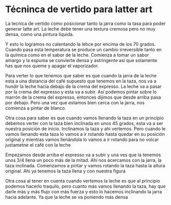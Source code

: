 # Técninca de vertido para latter art

La tecnica de vertido como posicionar tanto la jarra como la tasa para poder generar latte art.
La leche debe tener una textura cremosa pero no muy densa, como una pintura líquida.

Y esto lo logramos no calentando la lehce por encima de los 70 grados. Cuando pasa esta temperatura se produce un cambio irreversible tanto en la química como en el sabor de la leche. Comienza a tomar un sabor amargo y la espuma se convierte densa y astringente así que solamente has que nos queme y apagar el vaporizador.

Para verter lo que tenemos que saber es que cuando la jarra de la leche esta a una distancia del café supuesto que tenemos en la taza, nos va a hundir la leche hacia debajo de la crema del expresso. La leche va a pasar por la crema del expresso y esta va a subir. Así podemos pintar sobre lo marrón de la crema del expresso, entonces dijimos que desde arriba pasa por debajo. Pero una vez que estamos bien cerca con la jarra, nos comienza a pintar de blanco.

Otra cosa para saber es que cuando vamos llenando la taza en un principio debemos verter con la taza bien inclinada en unos 45 grados, esta va a ser nuestra posición de inicio. Inclinamos la taza y ahi vertemos. Pero cuando le vamos llenando esta taza lo vamos a ir rotando hasta quedar en su posición original y mientras vamos llenándola lo vamos a ir rotando para no volcar justametne el café con la leche

Empezamos desde arriba el expresso va a subir y una ves que la tenemos unos 3/4 llena un poco más de la mitad. Ahí nos acercamos con la jarra, la taza inclinada. Comenzamos a pintar y vamos rotando la taza hasta la altura original. Ahi ya tenemos la taza llena y con nuestra figura

Otra cosa al tener en cuenta cuando vertemos la leche es que al principio podemos hacerlo traquilo, pero cuanto más vamos llenando la taza, hay que darle más y más flujo con más fuerza y esto lo hacemos inclinando la jarra hacia adelante. Ya que la leche se va poniendo más densa
